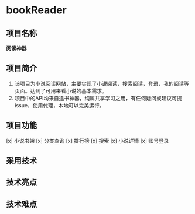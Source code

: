 # bookReader

## 项目名称
**阅读神器**

## 项目简介
1. 该项目为小说阅读网站，主要实现了小说阅读，搜索阅读，登录，我的阅读等页面。达到了可用来看小说的基本需求。
2. 项目中的API均来自追书神器，纯属共享学习之用，有任何疑问或建议可提issue，使用代理，本地可以完美运行。

## 项目功能
[x] 小说书架
[x] 分类查询
[x] 排行榜
[x] 搜索
[x] 小说详情
[x] 账号登录

## 采用技术

## 技术亮点

## 技术难点